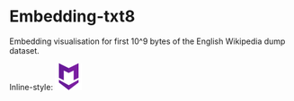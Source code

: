 # Embedding-txt8
Embedding visualisation for first 10^9 bytes of the English Wikipedia dump dataset. 

Inline-style: 
![alt text](https://github.com/adam-p/markdown-here/raw/master/src/common/images/icon48.png "Logo Title Text 1")
